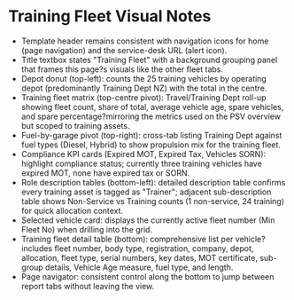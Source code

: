 # Training Fleet Visual Notes

- Template header remains consistent with navigation icons for home (page navigation) and the service-desk URL (alert icon).
- Title textbox states "Training Fleet" with a background grouping panel that frames this page?s visuals like the other fleet tabs.
- Depot donut (top-left): counts the 25 training vehicles by operating depot (predominantly Training Dept NZ) with the total in the centre.
- Training fleet matrix (top-centre pivot): Travel/Training Dept roll-up showing fleet count, share of total, average vehicle age, spare vehicles, and spare percentage?mirroring the metrics used on the PSV overview but scoped to training assets.
- Fuel-by-garage pivot (top-right): cross-tab listing Training Dept against fuel types (Diesel, Hybrid) to show propulsion mix for the training fleet.
- Compliance KPI cards (Expired MOT, Expired Tax, Vehicles SORN): highlight compliance status; currently three training vehicles have expired MOT, none have expired tax or SORN.
- Role description tables (bottom-left): detailed description table confirms every training asset is tagged as "Trainer"; adjacent sub-description table shows Non-Service vs Training counts (1 non-service, 24 training) for quick allocation context.
- Selected vehicle card: displays the currently active fleet number (Min Fleet No) when drilling into the grid.
- Training fleet detail table (bottom): comprehensive list per vehicle?includes fleet number, body type, registration, company, depot, allocation, fleet type, serial numbers, key dates, MOT certificate, sub-group details, Vehicle Age measure, fuel type, and length.
- Page navigator: consistent control along the bottom to jump between report tabs without leaving the view.
